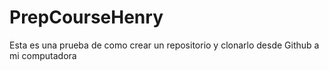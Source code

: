 # PrepCourseHenry
Esta es una prueba de como crear un repositorio y clonarlo desde Github a mi computadora
